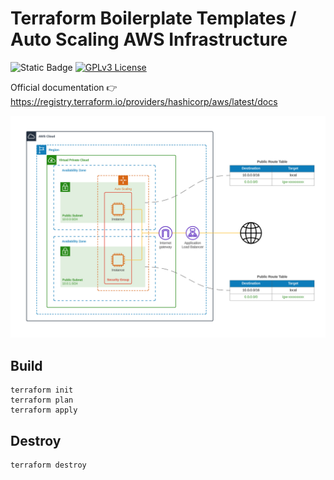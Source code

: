 # Terraform Boilerplate Templates / Auto Scaling AWS Infrastructure

![Static Badge](https://img.shields.io/badge/Terraform-1.5.0-blue)
[![GPLv3 License](https://img.shields.io/badge/License-GPL%20v3-yellow.svg)](https://opensource.org/licenses/)

Official documentation 👉 https://registry.terraform.io/providers/hashicorp/aws/latest/docs

![AWS ASG Infrastructure](./AWS-ASG.png)

## Build
```
terraform init
terraform plan
terraform apply
```
## Destroy
```
terraform destroy
```